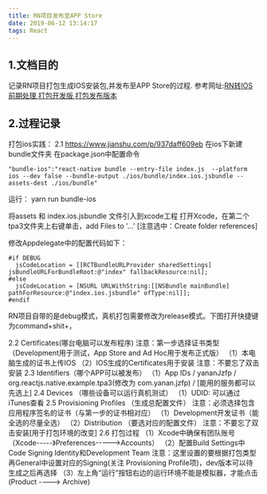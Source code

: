 ```yaml
---
title: RN项目发布至APP Store
date: 2019-06-12 13:14:17
tags: React
---
```

## 1.文档目的
记录RN项目打包生成IOS安装包,并发布至APP Store的过程.
参考网址:[RN转IOS前期处理](https://www.jianshu.com/p/937daff609eb),[打包开发版](https://blog.csdn.net/hbblzjy/article/details/58592976),[打包发布版本](https://www.jianshu.com/p/a414925906b0)

## 2.过程记录
打包ios实践：
2.1 https://www.jianshu.com/p/937daff609eb
在ios下新建bundle文件夹
在package.json中配置命令
```
"bundle-ios":"react-native bundle --entry-file index.js  --platform ios --dev false --bundle-output ./ios/bundle/index.ios.jsbundle --assets-dest ./ios/bundle"
```
运行： yarn run bundle-ios

将assets 和 index.ios.jsbundle 文件引入到xcode工程
打开Xcode，在第二个tpa3文件夹上右键单击，add Files to '...'
[注意选中：Create folder references]

修改Appdelegate中的配置代码如下：
```
#if DEBUG
  jsCodeLocation = [[RCTBundleURLProvider sharedSettings] jsBundleURLForBundleRoot:@"index" fallbackResource:nil];
#else
  jsCodeLocation = [NSURL URLWithString:[[NSBundle mainBundle] pathForResource:@"index.ios.jsbundle" ofType:nil]];
#endif
```
RN项目自带的是debug模式，真机打包需要修改为release模式。下图打开快捷键为command+shit+，

2.2 Certificates(哪台电脑可以发布程序)
 注意：第一步选择证书类型（Development用于测试，App Store and Ad Hoc用于发布正式版）
（1）本电脑生成的证书上传IOS
（2）IOS生成的Certificates用于安装
 注意：不要忘了双击安装
2.3 Identifiers（哪个APP可以被发布）
（1）App IDs / yananJzfp / org.reactjs.native.example.tpa3(修改为 com.yanan.jzfp) / [能用的服务都可以先选上]
2.4 Devices （哪些设备可以运行真机测试）
（1）UDID: 可以通过iTunes查看
2.5 Provisioning Profiles （生成总配置文件）
 注意：必须选择包含应用程序签名的证书（与第一步的证书相对应）
（1）Development开发证书（能全选的尽量全选）
（2）Distribution （要选对应的配置文件）
 注意：不要忘了双击安装[用于打包环境的改变]
2.6 打包过程
（1）Xcode中确保有团队账号（Xcode-----》Preferences----->Accounts）
（2）配置Build Settings中Code Signing Identity和Development Team
 注意：这里设置的要根据打包类型再General中设置对应的Signing(关注 Provisioning Profile项)，dev版本可以待生成之后再选择
（3）左上角“运行”按钮右边的运行环境不能是模拟器，才能点击(Product ----> Archive)
